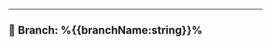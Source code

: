 ------------------------------------------------------------------------------------------------------------------------
  🔧  Branch: %{{branchName:string}}%
------------------------------------------------------------------------------------------------------------------------
